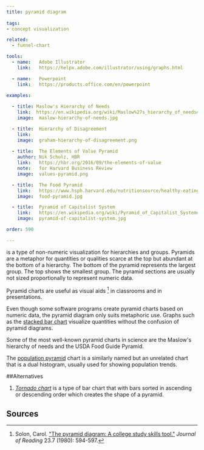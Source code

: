 ```yaml
---
title: pyramid diagram
  
tags:
- concept visualization

related:
  - funnel-chart

tools:
  - name:   Adobe Illustrator
    link:   https://helpx.adobe.com/illustrator/using/graphs.html

  - name:   Powerpoint
    link:   https://products.office.com/en/powerpoint

examples:
  
  - title: Maslow's Hierarchy of Needs
    link:  https://en.wikipedia.org/wiki/Maslow%27s_hierarchy_of_needs#/media/File:Maslow%27s_Hierarchy_of_Needs.jpg
    image:  maslow-hierarchy-of-needs.jpg

  - title:  Hierarchy of Disagreement
    link:   
    image:  graham-hierarchy-of-disagreement.png
    
  - title:  The Elements of Value Pyramid
    author: Nik Schulz, HBR
    link:   https://hbr.org/2016/09/the-elements-of-value
    note:   for Harvard Business Review
    image:  values-pyramid.png

  - title:  The Food Pyramid
    link:   https://www.hsph.harvard.edu/nutritionsource/healthy-eating-plate/
    image:  food-pyramid.jpg

  - title:  Pyramid of Capitalist System
    link:   https://en.wikipedia.org/wiki/Pyramid_of_Capitalist_System#/media/File:Pyramid_of_Capitalist_System.jpg
    image:  pyramid-of-capitalist-system.jpg

order: 590

---
```


is a type of non-numeric visualization for hierarchies and groups. Pyramids are a metaphor for quantities or qualities scarce at the top but abundant at the bottom of a hierarchy. The bottom of the pyramid represents the largest group. The top shows the smallest group. The pyramid sections are usually not sized proportionally to represent numeric data.

<!--more-->
Pyramid charts are useful as visual aids [^solon] in classrooms and in presentations.

Even though some software programs create pyramid charts based on numeric data, the pyramid diagram only suits metaphoric use. Graphs such as the [stacked bar chart](/bar-chart) visualize quantities without the confusion of pyramid diagrams.

Some of the most well-known pyramid charts in science are the Maslow's hierarchy of needs and the USDA Food Guide Pyramid. 

The [population pyramid](/population-pyramid) chart is a similarly named but an unrelated chart that is a dual histogram, usually used for showing population trends.

##Alternatives 

1. [*Tornado chart*](/bar-chart#variations) is a type of bar chart that with bars sorted in ascending or descending order which creates the shape of a pyramid.

## Sources
[^solon]: Solon, Carol. ["The pyramid diagram: A college study skills tool."](https://www.jstor.org/stable/40017000) *Journal of Reading* 23.7 (1980): 594-597.

